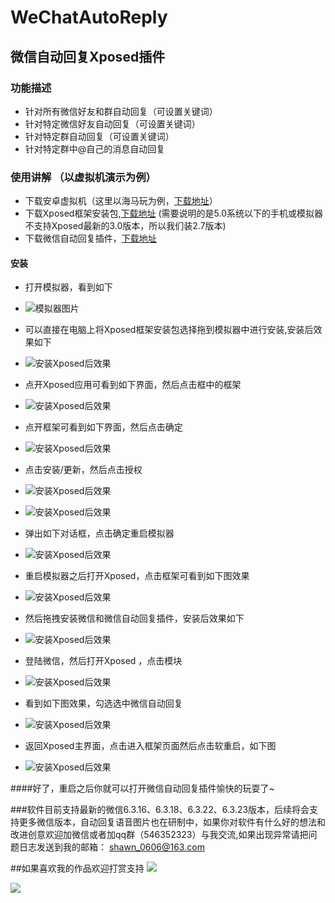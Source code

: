 # WeChatAutoReply

## 微信自动回复Xposed插件

### 功能描述
- 针对所有微信好友和群自动回复（可设置关键词）
- 针对特定微信好友自动回复（可设置关键词）
- 针对特定群自动回复（可设置关键词）
- 针对特定群中@自己的消息自动回复


### 使用讲解 （以虚拟机演示为例）
- 下载安卓虚拟机（这里以海马玩为例，[下载地址](http://droid4x.haimawan.com/?from=000000928)）
- 下载Xposed框架安装包,[下载地址](http://yun.baidu.com/share/link?shareid=3961827207&uk=2669050263&third=0) (需要说明的是5.0系统以下的手机或模拟器不支持Xposed最新的3.0版本，所以我们装2.7版本)
- 下载微信自动回复插件，[下载地址](https://yun.baidu.com/share/link?shareid=3942390420&uk=2669050263&third=0)

#### 安装
- 打开模拟器，看到如下

- ![模拟器图片](https://github.com/shawn0606/WeChatAutoReply/blob/master/imgs/xp_1.jpeg)

- 可以直接在电脑上将Xposed框架安装包选择拖到模拟器中进行安装,安装后效果如下

- ![安装Xposed后效果](https://github.com/shawn0606/WeChatAutoReply/blob/master/imgs/xp_2.jpeg)

- 点开Xposed应用可看到如下界面，然后点击框中的框架

- ![安装Xposed后效果](https://github.com/shawn0606/WeChatAutoReply/blob/master/imgs/xp_3.jpeg)

- 点开框架可看到如下界面，然后点击确定

- ![安装Xposed后效果](https://github.com/shawn0606/WeChatAutoReply/blob/master/imgs/xp_4.jpeg)

- 点击安装/更新，然后点击授权

- ![安装Xposed后效果](https://github.com/shawn0606/WeChatAutoReply/blob/master/imgs/xp_12.jpeg)
- ![安装Xposed后效果](https://github.com/shawn0606/WeChatAutoReply/blob/master/imgs/xp_5.jpeg)

- 弹出如下对话框，点击确定重启模拟器 
- ![安装Xposed后效果](https://github.com/shawn0606/WeChatAutoReply/blob/master/imgs/xp_6.jpeg)


- 重启模拟器之后打开Xposed，点击框架可看到如下图效果 
- ![安装Xposed后效果](https://github.com/shawn0606/WeChatAutoReply/blob/master/imgs/xp_7.jpeg)


- 然后拖拽安装微信和微信自动回复插件，安装后效果如下 
- ![安装Xposed后效果](https://github.com/shawn0606/WeChatAutoReply/blob/master/imgs/xp_8.jpeg)


- 登陆微信，然后打开Xposed ，点击模块
- ![安装Xposed后效果](https://github.com/shawn0606/WeChatAutoReply/blob/master/imgs/xp_9.jpeg)


- 看到如下图效果，勾选选中微信自动回复
- ![安装Xposed后效果](https://github.com/shawn0606/WeChatAutoReply/blob/master/imgs/xp_10.jpeg)


- 返回Xposed主界面，点击进入框架页面然后点击软重启，如下图
- ![安装Xposed后效果](https://github.com/shawn0606/WeChatAutoReply/blob/master/imgs/xp_11.jpeg)

####好了，重启之后你就可以打开微信自动回复插件愉快的玩耍了~

###软件目前支持最新的微信6.3.16、6.3.18、6.3.22、6.3.23版本，后续将会支持更多微信版本，自动回复语音图片也在研制中，如果你对软件有什么好的想法和改进创意欢迎加微信或者加qq群（546352323）与我交流,如果出现异常请把问题日志发送到我的邮箱： shawn_0606@163.com


##如果喜欢我的作品欢迎打赏支持
![](https://github.com/shawn0606/WeChatAutoReply/blob/master/imgs/wechat_pay.png)

![](https://github.com/shawn0606/WeChatAutoReply/blob/master/imgs/ali_pay.JPG)

